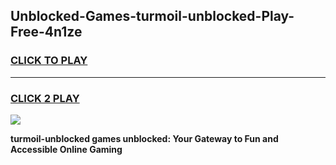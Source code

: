 
## Unblocked-Games-turmoil-unblocked-Play-Free-4n1ze
<h3>
<a href="https://premium76.site?title=turmoil-unblocked&ref=21A">CLICK TO PLAY</a></h3>
<hr>

<h3>
<a href="https://premium76.site?title=turmoil-unblocked&ref=21A">CLICK 2 PLAY</a>
  
</h3>

<a href="https://premium76.site?title=turmoil-unblocked&ref=21A"><img src="https://clearcache.store/games.png"></a>


**turmoil-unblocked games unblocked: Your Gateway to Fun and Accessible Online Gaming**
